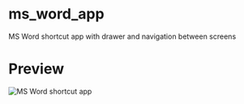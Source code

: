# ms_word_app

MS Word shortcut app with drawer and navigation between screens

# Preview
![MS Word shortcut app](https://res.cloudinary.com/paudel/image/upload/v1587913821/ms-word-shortcut-app.gif)
